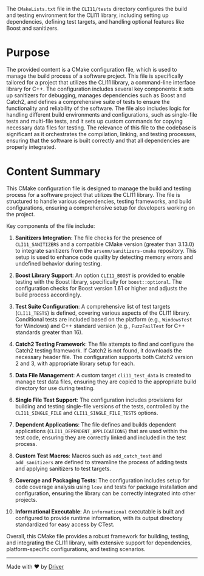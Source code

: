 <!--------------------------------------------------------------------------------->
<!-- IMPORTANT: This file is auto-generated by Driver (https://driver.ai). -------->
<!-- Manual edits may be overwritten on future commits. --------------------------->
<!--------------------------------------------------------------------------------->

The `CMakeLists.txt` file in the `CLI11/tests` directory configures the build and testing environment for the CLI11 library, including setting up dependencies, defining test targets, and handling optional features like Boost and sanitizers.

# Purpose
The provided content is a CMake configuration file, which is used to manage the build process of a software project. This file is specifically tailored for a project that utilizes the CLI11 library, a command-line interface library for C++. The configuration includes several key components: it sets up sanitizers for debugging, manages dependencies such as Boost and Catch2, and defines a comprehensive suite of tests to ensure the functionality and reliability of the software. The file also includes logic for handling different build environments and configurations, such as single-file tests and multi-file tests, and it sets up custom commands for copying necessary data files for testing. The relevance of this file to the codebase is significant as it orchestrates the compilation, linking, and testing processes, ensuring that the software is built correctly and that all dependencies are properly integrated.
# Content Summary
This CMake configuration file is designed to manage the build and testing process for a software project that utilizes the CLI11 library. The file is structured to handle various dependencies, testing frameworks, and build configurations, ensuring a comprehensive setup for developers working on the project.

Key components of the file include:

1. **Sanitizers Integration**: The file checks for the presence of `CLI11_SANITIZERS` and a compatible CMake version (greater than 3.13.0) to integrate sanitizers from the `arsenm/sanitizers-cmake` repository. This setup is used to enhance code quality by detecting memory errors and undefined behavior during testing.

2. **Boost Library Support**: An option `CLI11_BOOST` is provided to enable testing with the Boost library, specifically for `boost::optional`. The configuration checks for Boost version 1.61 or higher and adjusts the build process accordingly.

3. **Test Suite Configuration**: A comprehensive list of test targets (`CLI11_TESTS`) is defined, covering various aspects of the CLI11 library. Conditional tests are included based on the platform (e.g., `WindowsTest` for Windows) and C++ standard version (e.g., `FuzzFailTest` for C++ standards greater than 16).

4. **Catch2 Testing Framework**: The file attempts to find and configure the Catch2 testing framework. If Catch2 is not found, it downloads the necessary header file. The configuration supports both Catch2 version 2 and 3, with appropriate library setup for each.

5. **Data File Management**: A custom target `cli11_test_data` is created to manage test data files, ensuring they are copied to the appropriate build directory for use during testing.

6. **Single File Test Support**: The configuration includes provisions for building and testing single-file versions of the tests, controlled by the `CLI11_SINGLE_FILE` and `CLI11_SINGLE_FILE_TESTS` options.

7. **Dependent Applications**: The file defines and builds dependent applications (`CLI11_DEPENDENT_APPLICATIONS`) that are used within the test code, ensuring they are correctly linked and included in the test process.

8. **Custom Test Macros**: Macros such as `add_catch_test` and `add_sanitizers` are defined to streamline the process of adding tests and applying sanitizers to test targets.

9. **Coverage and Packaging Tests**: The configuration includes setup for code coverage analysis using `lcov` and tests for package installation and configuration, ensuring the library can be correctly integrated into other projects.

10. **Informational Executable**: An `informational` executable is built and configured to provide runtime information, with its output directory standardized for easy access by CTest.

Overall, this CMake file provides a robust framework for building, testing, and integrating the CLI11 library, with extensive support for dependencies, platform-specific configurations, and testing scenarios.

---
Made with ❤️ by [Driver](https://www.driver.ai/)